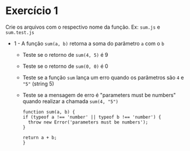# Exercício 1

Crie os arquivos com o respectivo nome da função. Ex: `sum.js` e `sum.test.js`

- 1 - A função `sum(a, b)` retorna a soma do parâmetro `a` com o `b`

  - Teste se o retorno de `sum(4, 5)` é 9

  - Teste se o retorno de `sum(0, 0)` é 0

  - Teste se a função `sum` lança um erro quando os parâmetros são `4` e `"5"` (string 5)

  - Teste se a mensagem de erro é "parameters must be numbers" quando realizar a chamada `sum(4, "5")`

        function sum(a, b) {
        if (typeof a !== 'number' || typeof b !== 'number') {
          throw new Error('parameters must be numbers');
        }

        return a + b;
        }

